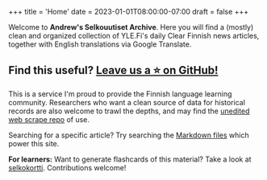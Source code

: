 +++
title = 'Home'
date = 2023-01-01T08:00:00-07:00
draft = false
+++

Welcome to **Andrew's Selkouutiset Archive**. Here you will find a (mostly) clean
and organized collection of YLE.Fi's daily Clear Finnish news articles, together
with English translations via Google Translate.

## Find this useful? [Leave us a ⭐ on GitHub!](https://github.com/hiAndrewQuinn/selkouutiset-archive)

This is a service I'm proud to provide the Finnish language learning community.
Researchers who want a clean source of data for historical records are also
welcome to trawl the depths, and may find the [unedited web scrape repo](https://github.com/hiAndrewQuinn/selkouutiset-scrape) of use.

Searching for a specific article? Try searching the [Markdown files](https://github.com/search?q=repo%3AhiAndrewQuinn%2Fselkouutiset-scrape-cleaned+esimerkiksi&type=code) which power this site.

**For learners:** Want to generate flashcards of this material? Take a look at [selkokortti](https://github.com/Selkouutiset-Archive/selkokortti). Contributions welcome!
